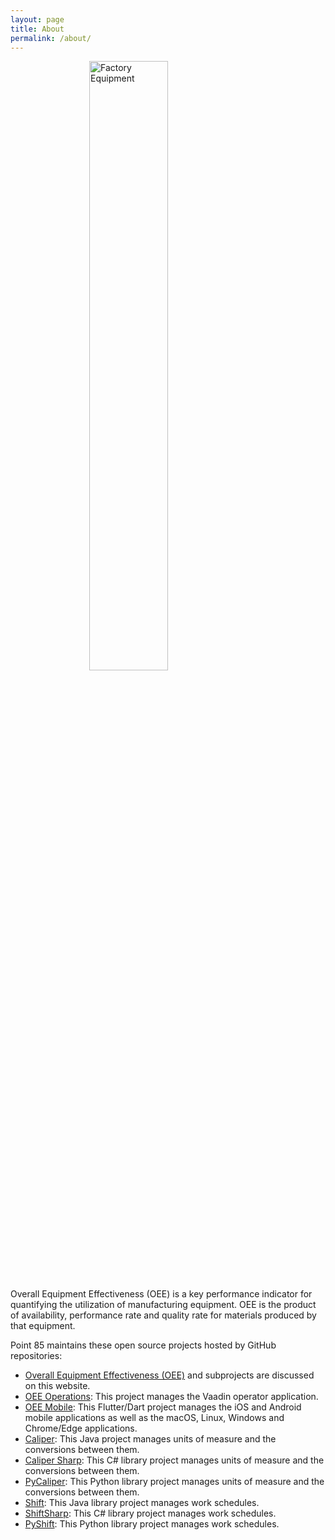 ```yaml
---
layout: page
title: About
permalink: /about/
---
```


<img src="../resources/images/FactoryEquipment.jpg" alt="Factory Equipment" style="width:50%; display: block; margin-left: auto; margin-right: auto;"> 

Overall Equipment Effectiveness (OEE) is a key performance indicator for quantifying the utilization of manufacturing equipment. OEE is the product of availability, performance rate and quality rate for materials produced by that equipment.

Point 85 maintains these open source projects hosted by GitHub repositories:
- [Overall Equipment Effectiveness (OEE)](https://github.com/point85/OEE-Designer) and subprojects are discussed on this website.
- [OEE Operations](https://github.com/point85/OEE-Operations):  This project manages the Vaadin operator application.
- [OEE Mobile](https://github.com/point85/OEE-Mobile):  This Flutter/Dart project manages the iOS and Android mobile applications as well as the macOS, Linux, Windows and Chrome/Edge applications.
- [Caliper](https://github.com/point85/caliper): This Java project manages units of measure and the conversions between them.
- [Caliper Sharp](https://github.com/point85/CaliperSharp):  This C# library project manages units of measure and the conversions between them.
- [PyCaliper](https://github.com/point85/PyCaliper): This Python library project manages units of measure and the conversions between them.
- [Shift](https://github.com/point85/Shift): This Java library project manages work schedules.
- [ShiftSharp](https://github.com/point85/ShiftSharp): This C# library project manages work schedules.
- [PyShift](https://github.com/point85/PyShift):  This Python library project manages work schedules.


